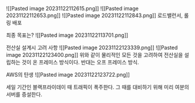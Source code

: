 ![[Pasted image 20231122112615.png]]
![[Pasted image 20231122112653.png]]
![[Pasted image 20231122112843.png]]
로드밸런서, 롤링 배포

최종 목표는?
![[Pasted image 20231122113701.png]]

전산실 설계시 고려 사항
![[Pasted image 20231122123339.png]]
![[Pasted image 20231122123400.png]]
위와 같이 물리적인 모든 것을 고려하여 전산실을 설립하는 것이 온 프레미스 방식이다. 
반대는 오프 프레미스 방식.

AWS의 탄생
![[Pasted image 20231122123722.png]]

세일 기간인 블랙프라이데이 때 트래픽이 폭주한다. 그 때를 대비하기 위해 미리 여분의 서버를 증설한다. 